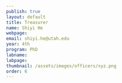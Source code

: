 ```yaml
---
publish: true
layout: default
title: Treasurer
name: Shiyi He
webpage:
email: shiyi.he@utah.edu
year: 4th
program: PhD
labname:
labpage:
thumbnail: /assets/images/officers/xyz.png
order: 6
---
```

